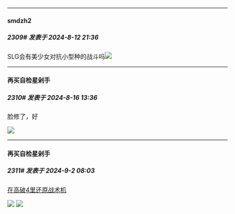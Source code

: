 ﻿
*****

####  smdzh2  
##### 2309#       发表于 2024-8-12 21:36

SLG会有美少女对抗小型种的战斗吗<img src="https://static.saraba1st.com/image/smiley/face2017/040.png" referrerpolicy="no-referrer">

*****

####  再买自检星剁手  
##### 2310#       发表于 2024-8-16 13:36

脸修了，好

<img src="https://p.sda1.dev/19/2afed177f6bfc15c6b3d1bfe8ab3cbf6/image.jpg" referrerpolicy="no-referrer">

*****

####  再买自检星剁手  
##### 2311#       发表于 2024-9-2 08:03

[在高破4里还原战术机](https://x.com/yoppynmys/status/1830132097652342978)

<img src="https://p.sda1.dev/19/b192ba70deef9a8b189b45c9a5a44e75/image.jpg" referrerpolicy="no-referrer">

<img src="https://p.sda1.dev/19/b4e829b06d84c36ba60ba51aeb5b2ec0/image.jpg" referrerpolicy="no-referrer">

